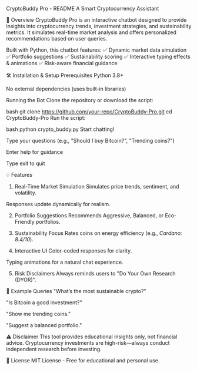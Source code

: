 CryptoBuddy Pro - README
A Smart Cryptocurrency Assistant

📌 Overview
CryptoBuddy Pro is an interactive chatbot designed to provide insights into cryptocurrency trends, investment strategies, and sustainability metrics. It simulates real-time market analysis and offers personalized recommendations based on user queries.

Built with Python, this chatbot features:
✅ Dynamic market data simulation
✅ Portfolio suggestions
✅ Sustainability scoring
✅ Interactive typing effects & animations
✅ Risk-aware financial guidance

🛠 Installation & Setup
Prerequisites
Python 3.8+

No external dependencies (uses built-in libraries)

Running the Bot
Clone the repository or download the script:

bash
git clone https://github.com/your-repo/CryptoBuddy-Pro.git
cd CryptoBuddy-Pro
Run the script:

bash
python crypto_buddy.py
Start chatting!

Type your questions (e.g., "Should I buy Bitcoin?", "Trending coins?")

Enter help for guidance

Type exit to quit

💡 Features
1. Real-Time Market Simulation
Simulates price trends, sentiment, and volatility.

Responses update dynamically for realism.

2. Portfolio Suggestions
Recommends Aggressive, Balanced, or Eco-Friendly portfolios.

3. Sustainability Focus
Rates coins on energy efficiency (e.g., *Cardano: 8.4/10*).

4. Interactive UI
Color-coded responses for clarity.

Typing animations for a natural chat experience.

5. Risk Disclaimers
Always reminds users to "Do Your Own Research (DYOR)".

📝 Example Queries
"What’s the most sustainable crypto?"

"Is Bitcoin a good investment?"

"Show me trending coins."

"Suggest a balanced portfolio."

⚠️ Disclaimer
This tool provides educational insights only, not financial advice. Cryptocurrency investments are high-risk—always conduct independent research before investing.

📜 License
MIT License - Free for educational and personal use.
